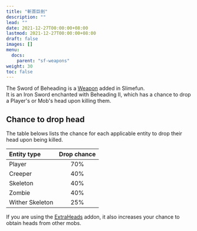 ```yaml
---
title: "斬首巨劍"
description: ""
lead: ""
date: 2021-12-27T00:00:00+08:00
lastmod: 2021-12-27T00:00:00+08:00
draft: false
images: []
menu: 
  docs:
    parent: "sf-weapons"
weight: 30
toc: false
---
```


The Sword of Beheading is a [Weapon](/docs/slimefun/weapons) added in Slimefun.<br>
It is an Iron Sword enchanted with Beheading II, which has a chance to drop a Player's or Mob's head upon killing them.

## Chance to drop head

The table belows lists the chance for each applicable entity to drop their head upon being killed.

| Entity type     | Drop chance |
| :-------------- | :---------: |
| Player          | 70%         |
| Creeper         | 40%         |
| Skeleton        | 40%         |
| Zombie          | 40%         |
| Wither Skeleton | 25%         |

If you are using the [ExtraHeads](/docs/slimefun/addons#-official-addons) addon, it also increases your chance to obtain heads from other mobs.
